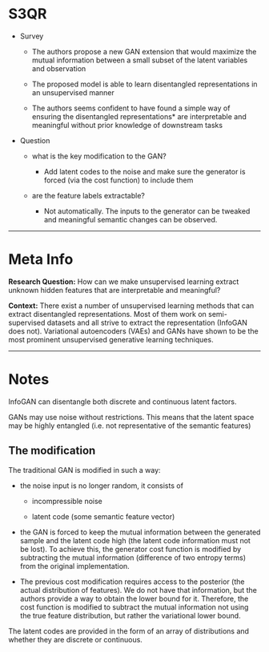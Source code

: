 # S3QR

- Survey

  - The authors propose a new GAN extension that would maximize the mutual information between a small subset of the latent variables and observation

  - The proposed model is able to learn disentangled representations in an unsupervised manner

  - The authors seems confident to have found a simple way of ensuring the disentangled representations\* are interpretable and meaningful without prior knowledge of downstream tasks

- Question

  - what is the key modification to the GAN?

    - Add latent codes to the noise and make sure the generator is forced (via the cost function) to include them

  - are the feature labels extractable?

    - Not automatically. The inputs to the generator can be tweaked and meaningful semantic changes can be observed.

* * *

# Meta Info

**Research Question:** How can we make unsupervised learning extract unknown hidden features that are interpretable and meaningful?

**Context:** There exist a number of unsupervised learning methods that can extract disentangled representations. Most of them work on semi-supervised datasets and all strive to extract the representation (InfoGAN does not). Variational autoencoders (VAEs) and GANs have shown to be the most prominent unsupervised generative learning techniques.

* * *

# Notes

InfoGAN can disentangle both discrete and continuous latent factors.

GANs may use noise without restrictions. This means that the latent space may be highly entangled (i.e. not representative of the semantic features)

## The modification

The traditional GAN is modified in such a way:

- the noise input is no longer random, it consists of

  - incompressible noise

  - latent code (some semantic feature vector)

- the GAN is forced to keep the mutual information between the generated sample and the latent code high (the latent code information must not be lost). To achieve this, the generator cost function is modified by subtracting the mutual information (difference of two entropy terms) from the original implementation.

- The previous cost modification requires access to the posterior (the actual distribution of features). We do not have that information, but the authors provide a way to obtain the lower bound for it. Therefore, the cost function is modified to subtract the mutual information not using the true feature distribution, but rather the variational lower bound.

The latent codes are provided in the form of an array of distributions and whether they are discrete or continuous.
